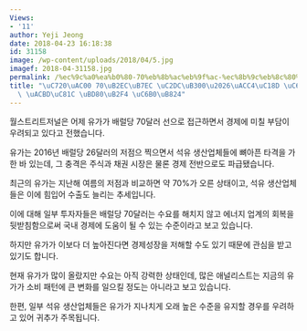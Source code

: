 ```yaml
---
Views:
- '11'
author: Yeji Jeong
date: 2018-04-23 16:18:38
id: 31158
image: /wp-content/uploads/2018/04/5.jpg
imagef: 2018-04-31158.jpg
permalink: /%ec%9c%a0%ea%b0%80-70%eb%8b%ac%eb%9f%ac-%ec%8b%9c%eb%8c%80%ea%b3%84%ec%86%8d-%ec%98%a4%eb%a5%b4%eb%a9%b4-%ea%b2%bd%ec%a0%9c-%eb%b6%80%eb%8b%b4-%ec%9a%b0%eb%a0%a4/
title: "\uC720\uAC00 70\uB2EC\uB7EC \uC2DC\uB300\u2026\uACC4\uC18D \uC624\uB974\uBA74\
  \ \uACBD\uC81C \uBD80\uB2F4 \uC6B0\uB824"
---
```


월스트리트저널은 어제 유가가 배럴당 70달러 선으로 접근하면서 경제에 미칠 부담이 우려되고 있다고 전했습니다.
  
유가는 2016년 배럴당 26달러의 저점으 찍으면서 석유 생산업체들에 뼈아픈 타격을 가한 바 있는데, 그 충격은 주식과 채권 시장은 물론 경제 전반으로도 파급됐습니다.

최근의 유가는 지난해 여름의 저점과 비교하면 약 70%가 오른 상태이고, 석유 생산업체들은 이에 힘입어 수출도 늘리는 추세입니다.
  
이에 대해 일부 투자자들은 배럴당 70달러는 수요를 해치지 않고 에너지 업계의 회복을 뒷받침함으로써 국내 경제에 도움이 될 수 있는 수준이라고 보고 있습니다.

하지만 유가가 이보다 더 높아진다면 경제성장을 저해할 수도 있기 때문에 관심을 받고 있기도 합니다.
  
현재 유가가 많이 올랐지만 수요는 아직 강력한 상태인데, 많은 애널리스트는 지금의 유가가 소비 패턴에 큰 변화를 일으킬 정도는 아니라고 보고 있습니다.
  
한편, 일부 석유 생산업체들은 유가가 지나치게 오래 높은 수준을 유지할 경우를 우려하고 있어 귀추가 주목됩니다.